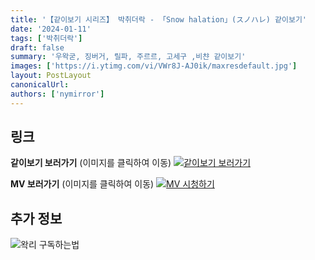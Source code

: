 ```yaml
---
title: '【같이보기 시리즈】 박취더락 - 「Snow halation」(スノハレ) 같이보기'
date: '2024-01-11'
tags: ['박취더락']
draft: false
summary: '우왁굳, 징버거, 릴파, 주르르, 고세구 ,비챤 같이보기'
images: ['https://i.ytimg.com/vi/VWr8J-AJ0ik/maxresdefault.jpg']
layout: PostLayout
canonicalUrl:
authors: ['nymirror']
---
```


## 링크

**같이보기 보러가기** (이미지를 클릭하여 이동)
[![같이보기 보러가기](https://cdn.discordapp.com/attachments/1136601898116464710/1137050327938506852/logo.png)](https://cafe.naver.com/steamindiegame/14418888)

**MV 보러가기** (이미지를 클릭하여 이동)
[![MV 시청하기](https://i.ytimg.com/vi/VWr8J-AJ0ik/maxresdefault.jpg)](https://youtu.be/VWr8J-AJ0ik?si=D44XVNhZ6b8IIAeb)

## 추가 정보

![왁리 구독하는법](https://cdn.discordapp.com/attachments/1136601898116464710/1137049857136267374/--2cut.gif)